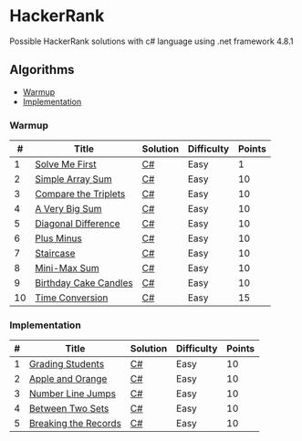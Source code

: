 # HackerRank

Possible HackerRank solutions with c# language using .net framework 4.8.1


## Algorithms
- [Warmup](#warmup)
- [Implementation](#implementation)


### Warmup

| # | Title | Solution | Difficulty | Points |
|---| ----- | -------- | ---------- | ------ |
|1|[Solve Me First](https://www.hackerrank.com/challenges/solve-me-first/problem)|[C#](https://github.com/WillMarciano/HackerRankTest/tree/master/Warmup/SolveMeFirst/Program.cs)|Easy|1|
|2|[Simple Array Sum](https://www.hackerrank.com/challenges/simple-array-sum/problem)|[C#](https://github.com/WillMarciano/HackerRankTest/tree/master/Warmup/SimpleArraySum/Program.cs)|Easy|10|
|3|[Compare the Triplets](https://www.hackerrank.com/challenges/compare-the-triplets/problem)|[C#](https://github.com/WillMarciano/HackerRankTest/tree/master/Warmup/CompareTheTriplets/Program.cs)|Easy|10|
|4|[A Very Big Sum](https://www.hackerrank.com/challenges/a-very-big-sum/problem)|[C#](https://github.com/WillMarciano/HackerRankTest/tree/master/Warmup/AVeryBigSum/Program.cs)|Easy|10|
|5|[Diagonal Difference](https://www.hackerrank.com/challenges/diagonal-difference/problem)|[C#](https://github.com/WillMarciano/HackerRankTest/tree/master/Warmup/DiagonalDifference/Program.cs)|Easy|10|
|6|[Plus Minus](https://www.hackerrank.com/challenges/plus-minus/problem)|[C#](https://github.com/WillMarciano/HackerRankTest/tree/master/Warmup/PlusMinus/Program.cs)|Easy|10|
|7|[Staircase](https://www.hackerrank.com/challenges/staircase/problem)|[C#](https://github.com/WillMarciano/HackerRankTest/tree/master/Warmup/Staircase/Program.cs)|Easy|10|
|8|[Mini-Max Sum](https://www.hackerrank.com/challenges/mini-max-sum/problem)|[C#](https://github.com/WillMarciano/HackerRankTest/tree/master/Warmup/MiniMaxSum/Program.cs)|Easy|10|
|9|[Birthday Cake Candles](https://www.hackerrank.com/challenges/birthday-cake-candles/problem)|[C#](https://github.com/WillMarciano/HackerRankTest/tree/master/Warmup/BirthdayCakeCandles/Program.cs)|Easy|10|
|10|[Time Conversion](https://www.hackerrank.com/challenges/time-conversion/problem)|[C#](https://github.com/WillMarciano/HackerRankTest/tree/master/Warmup/BirthdayCakeCandles/Program.cs)|Easy|15|

### Implementation

| # | Title | Solution | Difficulty | Points |
|---| ----- | -------- | ---------- | ------ |
|1|[Grading Students](https://www.hackerrank.com/challenges/grading/problem)|[C#](https://github.com/WillMarciano/HackerRankTest/tree/master/Implementation/GradingStudents/Program.cs)|Easy|10|
|2|[Apple and Orange](https://www.hackerrank.com/challenges/apple-and-orange/problem)|[C#](https://github.com/WillMarciano/HackerRankTest/tree/master/Implementation/ApplesAndOranges/Program.cs)|Easy|10|
|3|[Number Line Jumps](https://www.hackerrank.com/challenges/kangaroo/problem)|[C#](https://github.com/WillMarciano/HackerRankTest/tree/master/Implementation/NumberLineJumps/Program.cs)|Easy|10|
|4|[Between Two Sets](https://www.hackerrank.com/challenges/between-two-sets/problem)|[C#](https://github.com/WillMarciano/HackerRankTest/tree/master/Implementation/BetweenTwoSets/Program.cs)|Easy|10|
|5|[Breaking the Records](https://www.hackerrank.com/challenges/breaking-best-and-worst-records/problem)|[C#](https://github.com/WillMarciano/HackerRankTest/tree/master/Implementation/BreakingTheRecords/Program.cs)|Easy|10|